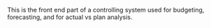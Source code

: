 This is the front end part of a controlling system used for budgeting, forecasting, and for actual vs plan analysis.
